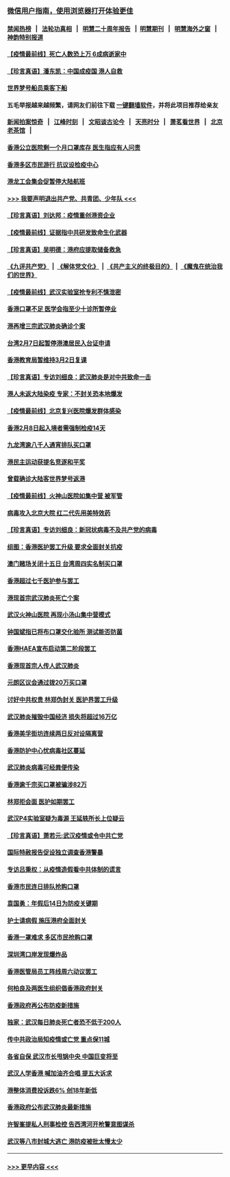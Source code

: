 ### [微信用户指南，使用浏览器打开体验更佳](https://github.com/gfw-breaker/banned-news1/blob/master/indexes/wechat-guide.md?t=0)
#### [禁闻热榜](热点新闻.md?t=0)  &nbsp;&nbsp;|&nbsp;&nbsp; [法轮功真相](https://github.com/gfw-breaker/truth/blob/master/README.md?t=0) &nbsp;&nbsp;|&nbsp;&nbsp; [明慧二十周年报告](https://github.com/gfw-breaker/mh-reports/blob/master/README.md?t=0) &nbsp;&nbsp;|&nbsp;&nbsp;[明慧期刊](https://github.com/gfw-breaker/mh-qikan) &nbsp;&nbsp;|&nbsp;&nbsp; [明慧海外之窗](https://github.com/gfw-breaker/mh-news/blob/master/README.md?t=0) &nbsp;&nbsp;|&nbsp;&nbsp; [神韵特别报道](https://github.com/gfw-breaker/mh-news/blob/master/shenyun.md?t=0)
#### [【疫情最前线】死亡人数恐上万 6成病逝家中](../pages/nsc415/n11856687.md?t=02110355) 
#### [【珍言真语】潘东凯：中国成疫国 港人自救](../pages/nsc415/n11856962.md?t=02110355) 
#### [世界梦号船员乘客下船](../pages/nsc415/n11856883.md?t=02110355) 
#### 五毛举报越来越频繁，请网友们前往下载 [一键翻墙软件](https://github.com/gfw-breaker/ssr-accounts)，并将此项目推荐给亲友
#### [新闻拍案惊奇](https://github.com/gfw-breaker/banned-news1/blob/master/pages/link4.md) &nbsp;&nbsp;|&nbsp;&nbsp; [江峰时刻](https://github.com/gfw-breaker/banned-news1/blob/master/pages/link4.md) &nbsp;&nbsp;|&nbsp;&nbsp; [文昭谈古论今](https://github.com/gfw-breaker/banned-news1/blob/master/pages/link4.md) &nbsp;&nbsp;|&nbsp;&nbsp; [天亮时分](https://github.com/gfw-breaker/banned-news1/blob/master/pages/link4.md) &nbsp;&nbsp;|&nbsp;&nbsp; [萧茗看世界](https://github.com/gfw-breaker/banned-news1/blob/master/pages/link4.md) &nbsp;&nbsp;|&nbsp;&nbsp; [北京老茶馆](https://github.com/gfw-breaker/banned-news1/blob/master/pages/link4.md) &nbsp;&nbsp;|&nbsp;&nbsp; 
#### [香港公立医院剩一个月口罩库存 医生指应有人问责](../pages/nsc415/n11856875.md?t=02110355) 
#### [香港多区市民游行 抗议设检疫中心](../pages/nsc415/n11856866.md?t=02110355) 
#### [港龙工会集会促暂停大陆航班](../pages/nsc415/n11856840.md?t=02110355) 
#### [>>> 我要声明退出共产党、共青团、少年队 <<<](https://github.com/begood0513/goodnews/blob/master/quit/letter.md) 
#### [【珍言真语】刘达邦：疫情重创港资企业](../pages/nsc415/n11854274.md?t=02110355) 
#### [【疫情最前线】证据指中共研发致命生化武器](../pages/nsc415/n11853087.md?t=02110355) 
#### [【珍言真语】吴明德：港府应提取储备救急](../pages/nsc415/n11852734.md?t=02110355) 
#### [《九评共产党》](https://github.com/begood0513/9ping.md/blob/master/README.md) &nbsp;|&nbsp; [《解体党文化》](../../../../jtdwh.md/blob/master/README.md)  &nbsp;|&nbsp; [《共产主义的终极目的》](../../../../gczydzjmd.md/blob/master/README.md) &nbsp;|&nbsp; [《魔鬼在统治我们的世界》](../../../../mgztzwmdsj.md/blob/master/README.md) 
#### [【疫情最前线】武汉实验室抢专利不慎泄密](../pages/nsc415/n11850310.md?t=02110355) 
#### [香港口罩不足 医学会指至少十诊所暂停业](../pages/nsc415/n11850301.md?t=02110355) 
#### [港再增三宗武汉肺炎确诊个案](../pages/nsc415/n11850328.md?t=02110355) 
#### [台湾2月7日起暂停港澳居民入台证申请](../pages/nsc415/n11850304.md?t=02110355) 
#### [香港教育局暂维持3月2日复课](../pages/nsc415/n11850260.md?t=02110355) 
#### [【珍言真语】专访刘细良：武汉肺炎是对中共致命一击](../pages/nsc415/n11849934.md?t=02110355) 
#### [港人未返大陆染疫 专家：不封关恐本地爆发](../pages/nsc415/n11848021.md?t=02110355) 
#### [【疫情最前线】北京复兴医院爆发群体感染](../pages/nsc415/n11847626.md?t=02110355) 
#### [香港2月8日起入境者需强制检疫14天](../pages/nsc415/n11847658.md?t=02110355) 
#### [九龙湾逾八千人通宵排队买口罩](../pages/nsc415/n11847647.md?t=02110355) 
#### [港民主运动获提名竞逐和平奖](../pages/nsc415/n11847633.md?t=02110355) 
#### [曾载确诊大陆客世界梦号返港](../pages/nsc415/n11847608.md?t=02110355) 
#### [【疫情最前线】火神山医院如集中营 被军管](../pages/nsc415/n11847524.md?t=02110355) 
#### [病毒攻入北京大院 红二代先用美特效药](../pages/nsc415/n11847427.md?t=02110355) 
#### [【珍言真语】专访刘细良：新冠状病毒不及共产党的病毒](../pages/nsc415/n11847164.md?t=02110355) 
#### [组图：香港医护罢工升级 要求全面封关抗疫](../pages/nsc415/n11844107.md?t=02110355) 
#### [澳门赌场关闭十五日 台湾周四实名制买口罩](../pages/nsc415/n11845083.md?t=02110355) 
#### [香港超过七千医护参与罢工](../pages/nsc415/n11845051.md?t=02110355) 
#### [港现首宗武汉肺炎死亡个案](../pages/nsc415/n11844998.md?t=02110355) 
#### [武汉火神山医院 再现小汤山集中营模式](../pages/nsc415/n11844763.md?t=02110355) 
#### [钟国斌指已将布口罩交化验所 测试能否防菌](../pages/nsc415/n11842783.md?t=02110355) 
#### [香港HAEA宣布启动第二阶段罢工](../pages/nsc415/n11842723.md?t=02110355) 
#### [香港现首宗人传人武汉肺炎](../pages/nsc415/n11842766.md?t=02110355) 
#### [元朗区议会通过拨20万买口罩](../pages/nsc415/n11842754.md?t=02110355) 
#### [讨好中共权贵 林郑伪封关 医护界罢工升级](../pages/nsc415/n11842359.md?t=02110355) 
#### [武汉肺炎摧毁中国经济 损失将超过16万亿](../pages/nsc415/n11839723.md?t=02110355) 
#### [香港美孚街坊连续两日反对设隔离营](../pages/nsc415/n11839962.md?t=02110355) 
#### [香港防护中心忧病毒社区蔓延](../pages/nsc415/n11839933.md?t=02110355) 
#### [武汉肺炎病毒可经粪便传染](../pages/nsc415/n11839939.md?t=02110355) 
#### [香港逾千宗买口罩被骗涉82万](../pages/nsc415/n11839914.md?t=02110355) 
#### [林郑拒会面 医护如期罢工](../pages/nsc415/n11839892.md?t=02110355) 
#### [武汉P4实验室疑为毒源 王延轶所长上位疑云](../pages/nsc415/n11835543.md?t=02110355) 
#### [【珍言真语】萧若元:武汉疫情或令中共亡党](../pages/nsc415/n11829394.md?t=02110355) 
#### [国际特赦报告促设独立调查香港警暴](../pages/nsc415/n11833845.md?t=02110355) 
#### [专访吕秉权：从疫情造假看中共体制的谎言](../pages/nsc415/n11833813.md?t=02110355) 
#### [香港市民连日排队抢购口罩](../pages/nsc415/n11833794.md?t=02110355) 
#### [袁国勇：年假后14日为防疫关键期](../pages/nsc415/n11831088.md?t=02110355) 
#### [护士请病假 施压港府全面封关](../pages/nsc415/n11831030.md?t=02110355) 
#### [香港一罩难求 多区市民抢购口罩](../pages/nsc415/n11831002.md?t=02110355) 
#### [深圳湾口岸发现爆炸品](../pages/nsc415/n11828802.md?t=02110355) 
#### [香港医管局员工阵线周六动议罢工](../pages/nsc415/n11828762.md?t=02110355) 
#### [何柏良及两医生组织倡香港政府封关](../pages/nsc415/n11828749.md?t=02110355) 
#### [香港政府再公布防疫新措施](../pages/nsc415/n11828716.md?t=02110355) 
#### [独家：武汉每日肺炎死亡者恐不低于200人](../pages/nsc415/n11828240.md?t=02110355) 
#### [传中共政治局知疫情或亡党 重点保11城](../pages/nsc415/n11828145.md?t=02110355) 
#### [各省自保 武汉市长甩锅中央 中国巨变将至](../pages/nsc415/n11828021.md?t=02110355) 
#### [武汉人学香港 喊加油齐合唱 提五大诉求](../pages/nsc415/n11827046.md?t=02110355) 
#### [港整体消费投诉跌6% 创18年新低](../pages/nsc415/n11817280.md?t=02110355) 
#### [香港政府公布武汉肺炎最新措施](../pages/nsc415/n11817152.md?t=02110355) 
#### [许智峯提私人刑事检控 告西湾河开枪警意图谋杀](../pages/nsc415/n11817132.md?t=02110355) 
#### [武汉等八市封城大逃亡 港防疫被批太慢太少](../pages/nsc415/n11817058.md?t=02110355) 

----
#### [ >>> 更早内容 <<< ](../indexes/nsc415-earlier.md)

